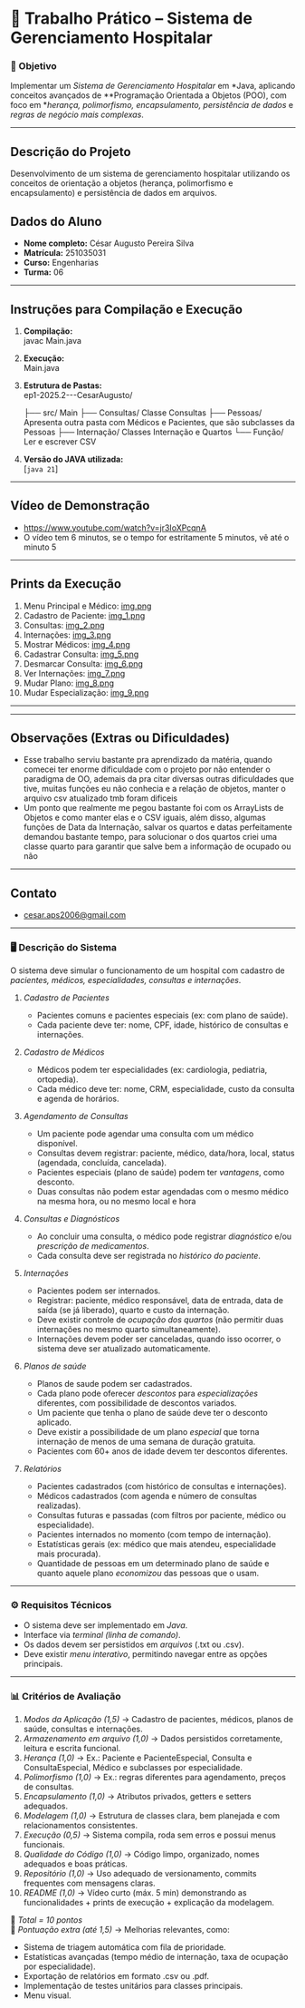 # 🏥 Trabalho Prático – Sistema de Gerenciamento Hospitalar  

### 🎯 Objetivo  
Implementar um *Sistema de Gerenciamento Hospitalar* em *Java, aplicando conceitos avançados de **Programação Orientada a Objetos (POO), com foco em **herança, polimorfismo, encapsulamento, persistência de dados* e *regras de negócio mais complexas*.  

---
## Descrição do Projeto

Desenvolvimento de um sistema de gerenciamento hospitalar utilizando os conceitos de orientação a objetos (herança, polimorfismo e encapsulamento) e persistência de dados em arquivos.

## Dados do Aluno

- **Nome completo:** César Augusto Pereira Silva
- **Matrícula:** 251035031
- **Curso:** Engenharias
- **Turma:** 06

---

## Instruções para Compilação e Execução

1. **Compilação:**  
   javac Main.java

2. **Execução:**  
   Main.java

3. **Estrutura de Pastas:**  
   ep1-2025.2---CesarAugusto/ 


    ├── src/ Main
         ├── Consultas/ Classe Consultas
         ├── Pessoas/ Apresenta outra pasta com Médicos e Pacientes, que são subclasses da Pessoas
         ├── Internação/ Classes Internação e Quartos
         └── Função/ Ler e escrever CSV

3. **Versão do JAVA utilizada:**  
   [`java 21`]

---

## Vídeo de Demonstração

- https://www.youtube.com/watch?v=jr3IoXPcqnA
- O vídeo tem 6 minutos, se o tempo for estritamente 5 minutos, vê até o minuto 5

---

## Prints da Execução

1. Menu Principal e Médico:
    [img.png](img.png)
2. Cadastro de Paciente:
    [img_1.png](img_1.png)
4. Consultas:
   [img_2.png](img_2.png)
4. Internações:
    [img_3.png](img_3.png)
5. Mostrar Médicos:
   [img_4.png](img_4.png)
6. Cadastrar Consulta:
   [img_5.png](img_5.png)
7. Desmarcar Consulta:
   [img_6.png](img_6.png)
8. Ver Internações:
   [img_7.png](img_7.png)
9. Mudar Plano:
   [img_8.png](img_8.png)
10. Mudar Especialização:
   [img_9.png](img_9.png)
---

---

## Observações (Extras ou Dificuldades)

- Esse trabalho serviu bastante pra aprendizado da matéria, quando comecei ter enorme dificuldade com o projeto por não entender o paradigma de OO, ademais da pra citar diversas outras dificuldades que tive, muitas funções eu não conhecia e a relação de objetos, manter o arquivo csv atualizado tmb foram dificeis
- Um ponto que realmente me pegou bastante foi com os ArrayLists de Objetos e como manter elas e o CSV iguais, além disso, algumas funções de Data da Internação, salvar os quartos e datas perfeitamente demandou bastante tempo, para solucionar o dos quartos criei uma classe quarto para garantir que salve bem a informação de ocupado ou não

---

## Contato

- cesar.aps2006@gmail.com

---

### 🖥️ Descrição do Sistema  

O sistema deve simular o funcionamento de um hospital com cadastro de *pacientes, médicos, especialidades, consultas e internações*.  

1. *Cadastro de Pacientes*  
   - Pacientes comuns e pacientes especiais (ex: com plano de saúde).  
   - Cada paciente deve ter: nome, CPF, idade, histórico de consultas e internações.  

2. *Cadastro de Médicos*  
   - Médicos podem ter especialidades (ex: cardiologia, pediatria, ortopedia).  
   - Cada médico deve ter: nome, CRM, especialidade, custo da consulta e agenda de horários.  

3. *Agendamento de Consultas*  
   - Um paciente pode agendar uma consulta com um médico disponível.  
   - Consultas devem registrar: paciente, médico, data/hora, local, status (agendada, concluída, cancelada).  
   - Pacientes especiais (plano de saúde) podem ter *vantagens*, como desconto.  
   - Duas consultas não podem estar agendadas com o mesmo médico na mesma hora, ou no mesmo local e hora

4. *Consultas e Diagnósticos*  
   - Ao concluir uma consulta, o médico pode registrar *diagnóstico* e/ou *prescrição de medicamentos*.  
   - Cada consulta deve ser registrada no *histórico do paciente*.  

5. *Internações*  
   - Pacientes podem ser internados.  
   - Registrar: paciente, médico responsável, data de entrada, data de saída (se já liberado), quarto e custo da internação.  
   - Deve existir controle de *ocupação dos quartos* (não permitir duas internações no mesmo quarto simultaneamente).  
   - Internações devem poder ser canceladas, quando isso ocorrer, o sistema deve ser atualizado automaticamente.

6. *Planos de saúde*    
   -  Planos de saude podem ser cadastrados.
   -  Cada plano pode oferecer *descontos* para *especializações* diferentes, com possibilidade de descontos variados.
   -  Um paciente que tenha o plano de saúde deve ter o desconto aplicado.
   -  Deve existir a possibilidade de um plano *especial* que torna internação de menos de uma semana de duração gratuita.
   -  Pacientes com 60+ anos de idade devem ter descontos diferentes.

7. *Relatórios*  
   - Pacientes cadastrados (com histórico de consultas e internações).  
   - Médicos cadastrados (com agenda e número de consultas realizadas).  
   - Consultas futuras e passadas (com filtros por paciente, médico ou especialidade).  
   - Pacientes internados no momento (com tempo de internação).  
   - Estatísticas gerais (ex: médico que mais atendeu, especialidade mais procurada).  
   - Quantidade de pessoas em um determinado plano de saúde e quanto aquele plano *economizou* das pessoas que o usam.  


---

### ⚙️ Requisitos Técnicos  
- O sistema deve ser implementado em *Java*.  
- Interface via *terminal (linha de comando)*.  
- Os dados devem ser persistidos em *arquivos* (.txt ou .csv).  
- Deve existir *menu interativo*, permitindo navegar entre as opções principais.  

---

### 📊 Critérios de Avaliação  

1. *Modos da Aplicação (1,5)* → Cadastro de pacientes, médicos, planos de saúde, consultas e internações.  
2. *Armazenamento em arquivo (1,0)* → Dados persistidos corretamente, leitura e escrita funcional.  
3. *Herança (1,0)* → Ex.: Paciente e PacienteEspecial, Consulta e ConsultaEspecial, Médico e subclasses por especialidade.  
4. *Polimorfismo (1,0)* → Ex.: regras diferentes para agendamento, preços de consultas.
5. *Encapsulamento (1,0)* → Atributos privados, getters e setters adequados.  
6. *Modelagem (1,0)* → Estrutura de classes clara, bem planejada e com relacionamentos consistentes.  
7. *Execução (0,5)* → Sistema compila, roda sem erros e possui menus funcionais.  
8. *Qualidade do Código (1,0)* → Código limpo, organizado, nomes adequados e boas práticas.  
9. *Repositório (1,0)* → Uso adequado de versionamento, commits frequentes com mensagens claras.  
10. *README (1,0)* → Vídeo curto (máx. 5 min) demonstrando as funcionalidades + prints de execução + explicação da modelagem.  

🔹 *Total = 10 pontos*  
🔹 *Pontuação extra (até 1,5)* → Melhorias relevantes, como:  
- Sistema de triagem automática com fila de prioridade.  
- Estatísticas avançadas (tempo médio de internação, taxa de ocupação por especialidade).  
- Exportação de relatórios em formato .csv ou .pdf.  
- Implementação de testes unitários para classes principais.  
- Menu visual.
